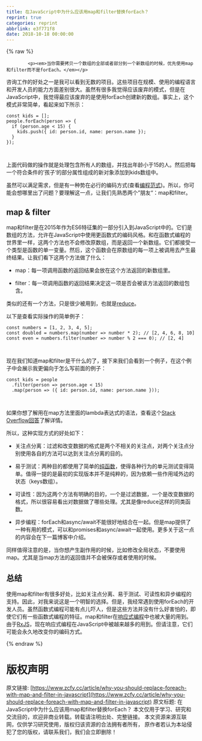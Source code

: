 ```yaml
---
title: 在JavaScript中为什么应该用map和filter替换forEach？
reprint: true
categories: reprint
abbrlink: e3f771f8
date: 2018-10-18 00:00:00
---
```


{% raw %}

            <p><em>当你需要拷贝一个数组的全部或者部分到一个新数组的时候，优先使用map和filter而不是forEach。</em></p>
<p>咨询工作的好处之一是我可以看到无数的项目。这些项目在规模、使用的编程语言和开发人员的能力方面差别很大。虽然有很多我觉得应该废弃的模式，但是在JavaScript中，我觉得最应该废弃的是使用forEach创建新的数组。事实上，这个模式非常简单，看起来如下所示：</p>
<pre><code class="hljs inform7">const kids = <span class="hljs-comment">[]</span>;
people.forEach(<span class="hljs-keyword">person</span> =&gt; {
  if (<span class="hljs-keyword">person</span>.age &lt; 15) {
    kids.push({ id: <span class="hljs-keyword">person</span>.id, name: <span class="hljs-keyword">person</span>.name });
  }
});


</code></pre><p>上面代码做的操作就是处理包含所有人的数组，并找出年龄小于15的人。然后把每一个符合条件的’孩子‘的部分属性组成的新对象添加到kids数组中。</p>
<p>虽然可以满足需求，但是有一种势在必行的编码方式(查看<a href="https://en.wikipedia.org/wiki/Programming_paradigm">编程范式</a>)。所以，你可能会想哪里出了问题？要理解这一点，让我们先熟悉两个”朋友“：map和filter。</p>
<h2>map &amp; filter</h2>
<p>map和filter是在2015年作为ES6特征集的一部分引入到JavaScript中的。它们是数组的方法，允许在JavaScript中使用更函数式的编码风格。和在函数式编程的世界里一样，这两个方法也不会修改原数组，而是返回一个新数组。它们都接受一个类型是函数的单一变量。然后，这个函数会在原数组的每一项上被调用去产生最终结果。让我们看下这两个方法做了什么：</p>
<ul>
<li><p>map：每一项调用函数的返回结果会放在这个方法返回的新数组里。</p>
</li>
<li><p>filter：每一项调用函数的返回结果决定这一项是否会被该方法返回的数组包含。</p>
</li>
</ul>
<p>类似的还有一个方法，只是很少被用到，也就是<a href="https://developer.mozilla.org/en-US/docs/Web/JavaScript/Reference/Global_Objects/Array/reduce">reduce</a>。</p>
<p>以下是查看实际操作的简单例子：</p>
<pre><code class="hljs typescript"><span class="hljs-keyword">const</span> numbers = [<span class="hljs-number">1</span>, <span class="hljs-number">2</span>, <span class="hljs-number">3</span>, <span class="hljs-number">4</span>, <span class="hljs-number">5</span>];
<span class="hljs-keyword">const</span> doubled = numbers.map(<span class="hljs-function"><span class="hljs-params">number</span> =&gt;</span> <span class="hljs-built_in">number</span> * <span class="hljs-number">2</span>); <span class="hljs-comment">// [2, 4, 6, 8, 10]</span>
<span class="hljs-keyword">const</span> even = numbers.filter(<span class="hljs-function"><span class="hljs-params">number</span> =&gt;</span> <span class="hljs-built_in">number</span> % <span class="hljs-number">2</span> === <span class="hljs-number">0</span>); <span class="hljs-comment">// [2, 4]</span>

</code></pre><p>现在我们知道map和filter是干什么的了，接下来我们会看到一个例子，在这个例子中会展示我更偏向于怎么写前面的例子：</p>
<pre><code class="hljs inform7">const kids = people
  .filter(<span class="hljs-keyword">person</span> =&gt; <span class="hljs-keyword">person</span>.age &lt; 15)
  .map(<span class="hljs-keyword">person</span> =&gt; ({ id: <span class="hljs-keyword">person</span>.id, name: <span class="hljs-keyword">person</span>.name }));


</code></pre><p>如果你想了解用在map方法里面的lambda表达式的语法，查看这个<a href="https://stackoverflow.com/a/28770578/1744702">Stack Overflow回答</a>了解详情。</p>
<p>所以，这种实现方式的好处如下：</p>
<ul>
<li><p>关注点分离：过滤和改变数据的格式是两个不相关的关注点，对两个关注点分别使用各自的方法可以达到关注点分离的目的。</p>
</li>
<li><p>易于测试：两种目的都使用了简单的<a href="https://en.wikipedia.org/wiki/Pure_function">纯函数</a>，使得各种行为的单元测试变得简单。值得一提的是最初的实现版本并不是纯粹的，因为依赖一些作用域外边的状态（keys数组）。</p>
</li>
<li><p>可读性：因为这两个方法有明确的目的，一个是过滤数据，一个是改变数据的格式，所以很容易看出对数据做了哪些处理。尤其是像reduce这样的同类函数。</p>
</li>
<li><p>异步编程：forEach和async/await不能很好地结合在一起。但是map提供了一种有用的模式，可以和promises和async/await一起使用。更多关于这一点的内容会在下一篇博客中介绍。</p>
</li>
</ul>
<p>同样值得注意的是，当你想产生副作用的时候，比如修改全局状态，不要使用map。尤其是当map方法的返回值并不会被保存或者使用的时候。</p>
<h2>总结</h2>
<p>使用map和filter有很多好处，比如关注点分离、易于测试、可读性和异步编程的支持。因此，对我来说这是一个明智的选择。但是，我经常遇到使用forEach的开发人员。虽然函数式编程可能有点儿吓人，但是这些方法并没有什么好害怕的，即使它们有一些函数式编程的特征。map和filter在<a href="https://en.wikipedia.org/wiki/Reactive_programming">响应式编程</a>中也被大量的用到。由于<a href="http://reactivex.io/rxjs/">RxJS</a>，现在响应式编程在JavaScript中被越来越多的用到。但请注意，它们可能会永久地改变你的编码方式。</p>

          
{% endraw %}

# 版权声明
原文链接: [https://www.zcfy.cc/article/why-you-should-replace-foreach-with-map-and-filter-in-javascript](https://www.zcfy.cc/article/why-you-should-replace-foreach-with-map-and-filter-in-javascript)
原文标题: 在JavaScript中为什么应该用map和filter替换forEach？
本文仅用于学习、研究和交流目的，欢迎非商业转载。转载请注明出处、完整链接。
本文资源来源互联网，仅供学习研究使用，版权归该资源的合法拥有者所有，
原作者若认为本站侵犯了您的版权，请联系我们，我们会立即删除！
